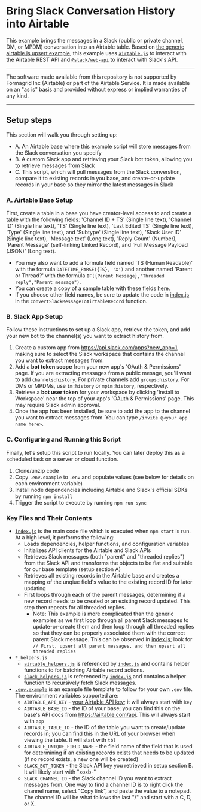 # Bring Slack Conversation History into Airtable

This example brings the messages in a Slack (public or private channel, DM, or MPDM) conversation into an Airtable table. Based on [the generic airtable.js upsert example](.../../../../../javascript/using_airtable.js/), this example uses [`airtable.js`](https://github.com/airtable/airtable.js) to interact with the Airtable REST API and [`@slack/web-api`](https://slack.dev/node-slack-sdk/web-api) to interact with Slack's API.

---

The software made available from this repository is not supported by Formagrid Inc (Airtable) or part of the Airtable Service. It is made available on an "as is" basis and provided without express or implied warranties of any kind.

---

## Setup steps

This section will walk you through setting up:

- A. An Airtable base where this example script will store messages from the Slack conversation you specify
- B. A custom Slack app and retrieving your Slack bot token, allowing you to retrieve messages from Slack
- C. This script, which will pull messages from the Slack converstion, compare it to existing records in you base, and create-or-update records in your base so they mirror the latest messages in Slack

### A. Airtable Base Setup

First, create a table in a base you have creator-level access to and create a table with the following fields: 'Channel ID + TS' (Single line text), 'Channel ID' (Single line text), 'TS' (Single line text), 'Last Edited TS' (Single line text), 'Type' (Single line text), and 'Subtype' (Single line text), 'Slack User ID' (Single line text), 'Message text' (Long text), 'Reply Count' (Number), 'Parent Message' (self-linking Linked Record), and 'Full Message Payload (JSON)' (Long text).

- You may also want to add a formula field named 'TS (Human Readable)' with the formula `DATETIME_PARSE({TS}, 'X')` and another named 'Parent or Thread?' with the formula `IF({Parent Message},"Threaded reply","Parent message")`.
- You can create a copy of a sample table with these fields [here](https://airtable.com/shrB2653wGPc4KwoZ).
- If you choose other field names, be sure to update the code in [index.js](./index.js) in the `convertSlackMessageToAirtableRecord` function.

### B. Slack App Setup

Follow these instructions to set up a Slack app, retrieve the token, and add your new bot to the channel(s) you want to extract history from.

1. Create a custom app from https://api.slack.com/apps?new_app=1, making sure to select the Slack workspace that contains the channel you want to extract messages from.
2. Add a **bot token scope** from your new app's 'OAuth & Permissions' page. If you are extracting messages from a public mesage, you'll want to add `channels:history`. For private channels add `groups:history`. For DMs or MPDMs, use `im:history` or `mpim:history`, respectively. 
3. Retrieve a **bot user token** for your workspace by clicking 'Install to Workspace' near the top of your app's 'OAuth & Permissions' page. This may require Slack admin approval.
4. Once the app has been installed, be sure to add the app to the channel you want to extract messages from. You can type `/invite @<your app name here>`.

### C. Configuring and Running this Script

Finally, let's setup this script to run locally. You can later deploy this as a scheduled task on a server or cloud function.

1. Clone/unzip code
2. Copy `.env.example` to `.env` and populate values (see below for details on each environment variable)
3. Install node dependencies including Airtable and Slack's official SDKs by running `npm install`
4. Trigger the script to execute by running `npm run sync`
 
### Key Files and Their Contents

- [`index.js`](index.js) is the main code file which is executed when `npm start` is run. At a high level, it performs the following:
  - Loads dependencies, helper functions, and configuration variables
  - Initializes API clients for the Airtable and Slack APIs
  - Retrieves Slack messages (both "parent" and "threaded replies") from the Slack API and transforms the objects to be flat and suitable for our base template (setup section A)
  - Retrieves all existing records in the Airtable base and creates a mapping of the unqiue field's value to the existing record ID for later updating
  - First loops through each of the parent messages, determining if a new record needs to be created or an existing record updated. This step then repeats for all threaded replies.
    - Note: This example is more complicated than the generic examples as we first loop through all parent Slack messages to update-or-create them and then loop through all threaded replies so that they can be properly associated them with the correct parent Slack message. This can be observed in [index.js](./index.js); look for `// First, upsert all parent messages, and then upsert all threaded replies`
- `*_helpers.js`
  - [`airtable_helpers.js`](airtable_helpers.js) is referenced by [`index.js`](index.js) and contains helper functions to for batching Airtable record actions.
  - [`slack_helpers.js`](slack_helpers.js) is referenced by [`index.js`](index.js) and contains a helper function to recursively fetch Slack messages.
- [`.env.example`](.env.example) is an example file template to follow for your own `.env` file. The environment variables supported are:
  - `AIRTABLE_API_KEY` - [your Airtable API key](https://support.airtable.com/hc/en-us/articles/219046777-How-do-I-get-my-API-key-); it will always start with `key`
  - `AIRTABLE_BASE_ID` - the ID of your base; you can find this on the base's API docs from https://airtable.com/api. This will always start with `app`
  - `AIRTABLE_TABLE_ID` - the ID of the table you want to create/update records in; you can find this in the URL of your browser when viewing the table. It will start with `tbl`
  - `AIRTABLE_UNIQUE_FIELD_NAME` - the field name of the field that is used for determining if an existing records exists that needs to be updated (if no record exists, a new one will be created)
  - `SLACK_BOT_TOKEN` - the Slack API key you retrieved in setup section B. It will likely start with "xoxb-"
  - `SLACK_CHANNEL_ID` - the Slack channel ID you want to extract messages from. One way to find a channel ID is to right click the channel name, select "Copy link", and paste the value to a notepad. The channel ID will be what follows the last "/" and start with a C, D, or X. 
